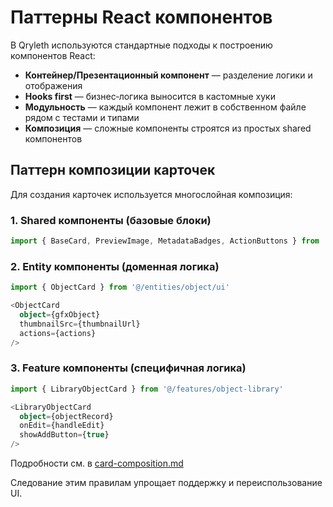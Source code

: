 # Паттерны React компонентов

В Qryleth используются стандартные подходы к построению компонентов React:

- **Контейнер/Презентационный компонент** — разделение логики и отображения
- **Hooks first** — бизнес‑логика выносится в кастомные хуки
- **Модульность** — каждый компонент лежит в собственном файле рядом с тестами и типами
- **Композиция** — сложные компоненты строятся из простых shared компонентов

## Паттерн композиции карточек

Для создания карточек используется многослойная композиция:

### 1. Shared компоненты (базовые блоки)
```typescript
import { BaseCard, PreviewImage, MetadataBadges, ActionButtons } from '@/shared/ui'
```

### 2. Entity компоненты (доменная логика)
```typescript
import { ObjectCard } from '@/entities/object/ui'

<ObjectCard 
  object={gfxObject}
  thumbnailSrc={thumbnailUrl}
  actions={actions}
/>
```

### 3. Feature компоненты (специфичная логика)
```typescript
import { LibraryObjectCard } from '@/features/object-library'

<LibraryObjectCard 
  object={objectRecord}
  onEdit={handleEdit}
  showAddButton={true}
/>
```

Подробности см. в [card-composition.md](./card-composition.md)

Следование этим правилам упрощает поддержку и переиспользование UI.

